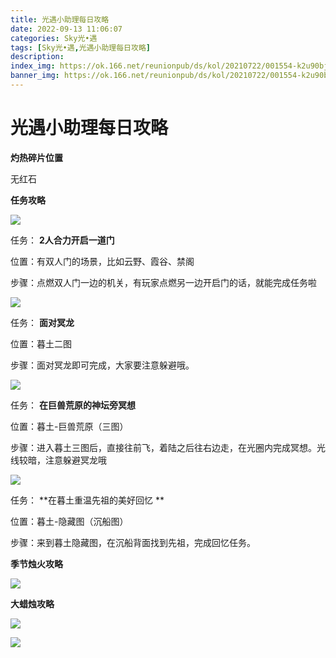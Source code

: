 ```yaml
---
title: 光遇小助理每日攻略
date: 2022-09-13 11:06:07
categories: Sky光•遇
tags: [Sky光•遇,光遇小助理每日攻略]
description: 
index_img: https://ok.166.net/reunionpub/ds/kol/20210722/001554-k2u90bj7ay.png?imageView&thumbnail=600x0&type=jpg
banner_img: https://ok.166.net/reunionpub/ds/kol/20210722/001554-k2u90bj7ay.png?imageView&thumbnail=600x0&type=jpg
---
```

# 光遇小助理每日攻略
**灼热碎片位置**

无红石

  

 **任务攻略**

![](https://img.166.net/reunionpub/ds/kol/20220820/004916-kw70nsizl6.png)

任务： **2人合力开启一道门**

位置：有双人门的场景，比如云野、霞谷、禁阁

步骤：点燃双人门一边的机关，有玩家点燃另一边开启门的话，就能完成任务啦

![](https://img.166.net/reunionpub/ds/kol/20220828/003628-yrg19jkusd.png)

任务： **面对冥龙**

位置：暮土二图

步骤：面对冥龙即可完成，大家要注意躲避哦。

![](https://img.166.net/reunionpub/ds/kol/20220913/001134-ka4qf59n7r.png)

任务： **在巨兽荒原的神坛旁冥想**

位置：暮土-巨兽荒原（三图）

步骤：进入暮土三图后，直接往前飞，着陆之后往右边走，在光圈内完成冥想。光线较暗，注意躲避冥龙哦

![](https://img.166.net/reunionpub/ds/kol/20220913/001222-yn7s9o1rza.png)

任务： **在暮土重温先祖的美好回忆  **

位置：暮土-隐藏图（沉船图）

步骤：来到暮土隐藏图，在沉船背面找到先祖，完成回忆任务。

 **季节烛火攻略**

![](https://img.166.net/reunionpub/ds/kol/20220913/001258-shp07lzknq.png)

  

 **大蜡烛攻略**

![](https://img.166.net/reunionpub/ds/kol/20220913/001335-vpk3sd6ejl.png)

  

![](https://img.166.net/reunionpub/ds/kol/20220913/001318-mikhsazrso.png)

  

  


